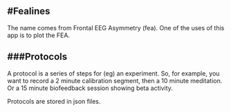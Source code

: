 #Fealines
---------

The name comes from Frontal EEG Asymmetry (fea). One of the uses of this app is to plot the FEA.

###Protocols
--------
A protocol is a series of steps for (eg) an experiment.
So, for example, you want to record a 2 minute calibration segment, 
then a 10 minute meditation. Or a 15 minute biofeedback session showing beta activity.

Protocols are stored in json files.
